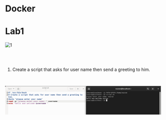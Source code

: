 # Docker
# Lab1
![1](https://miro.medium.com/v2/resize:fit:1200/1*XvJ0GDWOAEHNApZvw-dOVQ.png)

<html></br></html>


<html></br></html>

1. Create a script that asks for user name then send a greeting to him.
<html></br></html>

![1](https://github.com/NooranTarek/Bash/blob/main/lab2/bash_q1.png?raw=true)

<html></br></html>
